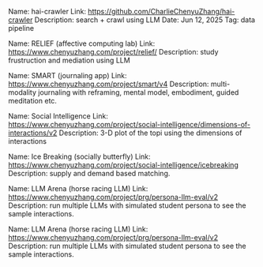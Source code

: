 Name: hai-crawler
Link: https://github.com/CharlieChenyuZhang/hai-crawler
Description: search + crawl using LLM
Date: Jun 12, 2025
Tag: data pipeline

Name: RELIEF (affective computing lab)
Link: https://www.chenyuzhang.com/project/relief/
Description: study frustruction and mediation using LLM

Name: SMART (journaling app)
Link: https://www.chenyuzhang.com/project/smart/v4
Description: multi-modality journaling with reframing, mental model, embodiment, guided meditation etc.

Name: Social Intelligence
Link: https://www.chenyuzhang.com/project/social-intelligence/dimensions-of-interactions/v2
Description: 3-D plot of the topi using the dimensions of interactions

Name: Ice Breaking (socially butterfly)
Link: https://www.chenyuzhang.com/project/social-intelligence/icebreaking
Description: supply and demand based matching.

Name: LLM Arena (horse racing LLM)
Link: https://www.chenyuzhang.com/project/prg/persona-llm-eval/v2
Description: run multiple LLMs with simulated student persona to see the sample interactions.

Name: LLM Arena (horse racing LLM)
Link: https://www.chenyuzhang.com/project/prg/persona-llm-eval/v2
Description: run multiple LLMs with simulated student persona to see the sample interactions.

